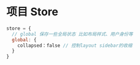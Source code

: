 # 项目 Store

```js
store = {
  // global 保存一些全局状态 比如布局样式、用户身份等
  global: {
    collapsed：false // 控制layout sidebar的收缩
  }
}
```
